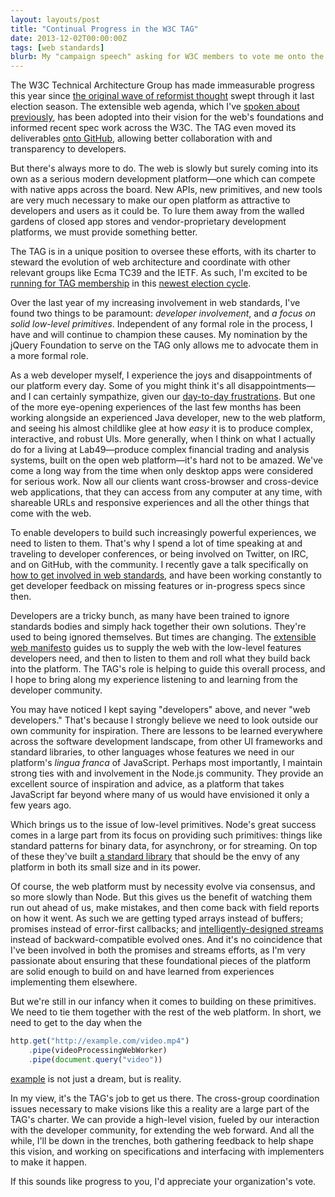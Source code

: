 ```yaml
---
layout: layouts/post
title: "Continual Progress in the W3C TAG"
date: 2013-12-02T00:00:00Z
tags: [web standards]
blurb: My "campaign speech" asking for W3C members to vote me onto the W3C Technical Architecture Group.
---
```


The W3C Technical Architecture Group has made immeasurable progress this year since
[the original wave of reformist thought](http://infrequently.org/2012/12/reforming-the-w3c-tag/) swept through it last
election season. The extensible web agenda, which I've
[spoken about previously](http://domenic.me/2013/10/07/the-extensible-web/), has been adopted into their vision for the
web's foundations and informed recent spec work across the W3C. The TAG even moved its deliverables
[onto GitHub](https://github.com/w3ctag/), allowing better collaboration with and transparency to developers.

But there's always more to do. The web is slowly but surely coming into its own as a serious modern development
platform—one which can compete with native apps across the board. New APIs, new primitives, and new tools are very much
necessary to make our open platform as attractive to developers and users as it could be. To lure them away from the
walled gardens of closed app stores and vendor-proprietary development platforms, we must provide something better.

The TAG is in a unique position to oversee these efforts, with its charter to steward the evolution of web architecture
and coordinate with other relevant groups like Ecma TC39 and the IETF. As such, I'm excited to be
[running for TAG membership](http://lists.w3.org/Archives/Public/www-tag/2013Dec/0004.html) in this
[newest election cycle](http://www.w3.org/blog/TAG/2013/11/06/tag-election-2013/).

Over the last year of my increasing involvement in web standards, I've found two things to be paramount: _developer
involvement_, and _a focus on solid low-level primitives_. Independent of any formal role in the process, I have and
will continue to champion these causes. My nomination by the jQuery Foundation to serve on the TAG only allows me to
advocate them in a more formal role.

As a web developer myself, I experience the joys and disappointments of our platform every day. Some of you might think
it's all disappointments—and I can certainly sympathize, given our
[day-to-day frustrations](https://twitter.com/domenic/status/403668805542354944). But one of the more eye-opening
experiences of the last few months has been working alongside an experienced Java developer, new to the web platform,
and seeing his almost childlike glee at how _easy_ it is to produce complex, interactive, and robust UIs. More
generally, when I think on what I actually do for a living at Lab49—produce complex financial trading and analysis
systems, built on the open web platform—it's hard not to be amazed. We've come a long way from the time when only
desktop apps were considered for serious work. Now all our clients want cross-browser and cross-device web applications,
that they can access from any computer at any time, with shareable URLs and responsive experiences and all the other
things that come with the web.

To enable developers to build such increasingly powerful experiences, we need to listen to them. That's why I spend a
lot of time speaking at and traveling to developer conferences, or being involved on Twitter, on IRC, and on GitHub,
with the community. I recently gave a talk specifically on
[how to get involved in web standards](https://www.youtube.com/watch?v=hneN6aW-d9w&hd=1), and have been working
constantly to get developer feedback on missing features or in-progress specs since then.

Developers are a tricky bunch, as many have been trained to ignore standards bodies and simply hack together their own
solutions. They're used to being ignored themselves. But times are changing. The
[extensible web manifesto](http://extensiblewebmanifesto.org/) guides us to supply the web with the low-level features
developers need, and then to listen to them and roll what they build back into the platform. The TAG's role is helping
to guide this overall process, and I hope to bring along my experience listening to and learning from the developer
community.

You may have noticed I kept saying "developers" above, and never "web developers." That's because I strongly believe we
need to look outside our own community for inspiration. There are lessons to be learned everywhere across the software
development landscape, from other UI frameworks and standard libraries, to other languages whose features we need in our
platform's _lingua franca_ of JavaScript. Perhaps most importantly, I maintain strong ties with and involvement in the
Node.js community. They provide an excellent source of inspiration and advice, as a platform that takes JavaScript far
beyond where many of us would have envisioned it only a few years ago.

Which brings us to the issue of low-level primitives. Node's great success comes in a large part from its focus on
providing such primitives: things like standard patterns for binary data, for asynchrony, or for streaming. On top of
these they've built [a standard library](http://nodejs.org/api/) that should be the envy of any platform in both its
small size and in its power.

Of course, the web platform must by necessity evolve via consensus, and so more slowly than Node. But this gives us the
benefit of watching them run out ahead of us, make mistakes, and then come back with field reports on how it went. As
such we are getting typed arrays instead of buffers; promises instead of error-first callbacks; and
[intelligently-designed streams](https://github.com/whatwg/streams/) instead of backward-compatible evolved ones. And
it's no coincidence that I've been involved in both the promises and streams efforts, as I'm very passionate about
ensuring that these foundational pieces of the platform are solid enough to build on and have learned from experiences
implementing them elsewhere.

But we're still in our infancy when it comes to building on these primitives. We need to tie them together with the rest
of the web platform. In short, we need to get to the day when the

```js
http.get("http://example.com/video.mp4")
    .pipe(videoProcessingWebWorker)
    .pipe(document.query("video"))
```

[example](https://github.com/whatwg/streams/blob/master/Requirements.md#you-must-be-able-to-transform-streams-via-the-pipe-chain)
is not just a dream, but is reality.

In my view, it's the TAG's job to get us there. The cross-group coordination issues necessary to make visions like this
a reality are a large part of the TAG's charter. We can provide a high-level vision, fueled by our interaction with the
developer community, for extending the web forward. And all the while, I'll be down in the trenches, both gathering
feedback to help shape this vision, and working on specifications and interfacing with implementers to make it happen.

If this sounds like progress to you, I'd appreciate your organization's vote.
